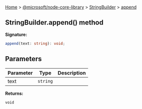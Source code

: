 [Home](./index) &gt; [@microsoft/node-core-library](./node-core-library.md) &gt; [StringBuilder](./node-core-library.stringbuilder.md) &gt; [append](./node-core-library.stringbuilder.append.md)

## StringBuilder.append() method


<b>Signature:</b>

```typescript
append(text: string): void;
```

## Parameters

|  Parameter | Type | Description |
|  --- | --- | --- |
|  text | `string` |  |

<b>Returns:</b>

`void`

